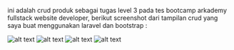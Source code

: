 ini adalah crud produk sebagai tugas level 3 pada tes bootcamp arkademy fullstack website developer, berikut screenshot dari tampilan crud yang saya buat menggunakan laravel dan bootstrap :

![alt text](https://i.ibb.co/fpxDq1s/Screenshot-from-2020-10-24-19-25-11.png)
![alt text](https://i.ibb.co/8rm0mNQ/Screenshot-from-2020-10-24-19-25-19.png)
![alt text](https://i.ibb.co/MN4TdRh/Screenshot-from-2020-10-24-19-25-32.png)
![alt text](https://i.ibb.co/K7dkmpv/Screenshot-from-2020-10-24-19-25-26.png)
